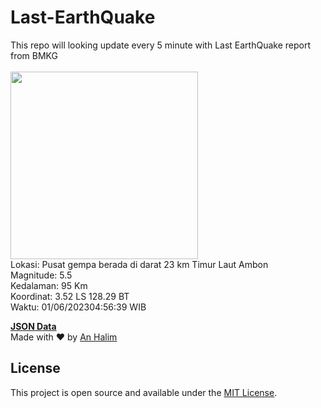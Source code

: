 # Last-EarthQuake
This repo will looking update every 5 minute with Last EarthQuake report from BMKG
<br>
<br>
<img src="https://static.bmkg.go.id/20230601045639.mmi.jpg" width="300"/>
<br>
Lokasi: Pusat gempa berada di darat 23 km Timur Laut Ambon <br>
Magnitude: 5.5 <br>
Kedalaman: 95 Km <br>
Koordinat: 3.52 LS 128.29 BT <br>
Waktu: 01/06/202304:56:39 WIB <br>

<a href="./data/data.json">**JSON Data**</a>
<br>
Made with ❤️ by <a href="https://github.com/an-halim">An Halim</a>
## License

This project is open source and available under the [MIT License](LICENSE).
